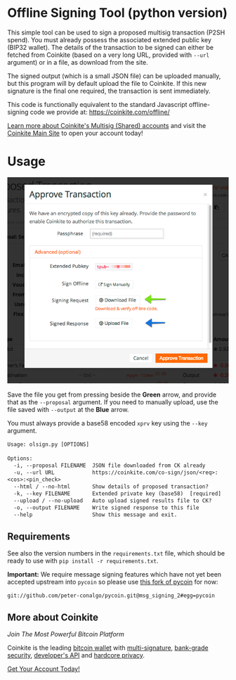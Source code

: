 # Offline Signing Tool (python version)

This simple tool can be used to sign a proposed multisig transaction
(P2SH spend). You must already possess the associated extended public key
(BIP32 wallet). The details of the transaction to be signed can
either be fetched from Coinkite (based on a very long URL, provided
with `--url` argument) or in a file, as download from the site.

The signed output (which is a small JSON file) can be uploaded
manually, but this program will by default upload the file to
Coinkite.  If this new signature is the final one required, the
transaction is sent immediately.

This code is functionally equivalent to the standard Javascript
offline-signing code we provide at: <https://coinkite.com/offline/>

[Learn more about Coinkite's Multisig (Shared) accounts](https://coinkite.com/faq/multisig)
and visit the [Coinkite Main Site](https://coinkite.com/) to open your
account today!

# Usage

![form screenshot](example-form.png "Example from Coinkite.com")

Save the file you get from pressing beside the **Green** arrow, and 
provide that as the `--proposal` argument. If you need to manually upload,
use the file saved with `--output` at the **Blue** arrow.

You must always provide a base58 encoded `xprv` key
using the `--key` argument.

````
Usage: olsign.py [OPTIONS]

Options:
  -i, --proposal FILENAME  JSON file downloaded from CK already
  -u, --url URL            https://coinkite.com/co-sign/json/<req>:<cos>:<pin_check>
  --html / --no-html       Show details of proposed transaction?
  -k, --key FILENAME       Extended private key (base58)  [required]
  --upload / --no-upload   Auto upload signed results file to CK?
  -o, --output FILENAME    Write signed response to this file
  --help                   Show this message and exit.
````

## Requirements

See also the version numbers in the `requirements.txt` file, which should
be ready to use with `pip install -r requirements.txt`.

**Important:** We require message signing features which have not yet been
accepted upstream into `pycoin` so please use
[this fork of pycoin](https://github.com/peter-conalgo/pycoin/tree/msg_signing_2)
for now:

    git://github.com/peter-conalgo/pycoin.git@msg_signing_2#egg=pycoin


## More about Coinkite

_Join The Most Powerful Bitcoin Platform_

Coinkite is the leading [bitcoin wallet](/faq/features) with [multi-signature](/faq/multisig), [bank-grade security](/faq/security), [developer's API](/faq/developers) and [hardcore privacy](/privacy).

[Get Your Account Today!](https://coinkite.com/)


